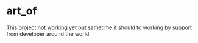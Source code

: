 # art_of
This project not working yet but sametime it should to working by support from developer around the world
